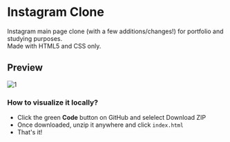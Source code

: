 # Instagram Clone

Instagram main page clone (with a few additions/changes!) for portfolio and studying purposes.  
Made with HTML5 and CSS only. 

## Preview
![1](https://i.imgur.com/zCFC9S0.png)

### How to visualize it locally?
- Click the green **Code** button on GitHub and selelect Download ZIP
- Once downloaded, unzip it anywhere and click ``index.html``
- That's it!

